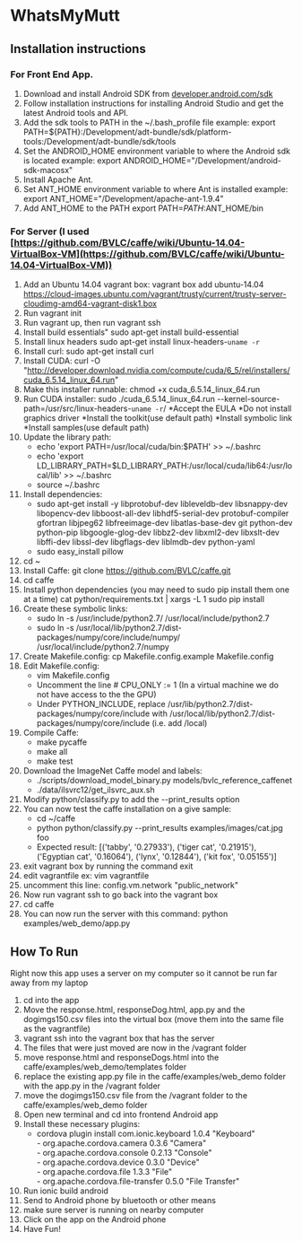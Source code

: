 # WhatsMyMutt
## Installation instructions
### For Front End App.
1. Download and install Android SDK from [developer.android.com/sdk](http://developer.android.com/sdk/index.html)
2. Follow installation instructions for installing Android Studio and get the latest Android tools and API.
3. Add the sdk tools to PATH in the ~/.bash_profile file
   example: export PATH=${PATH}:/Development/adt-bundle/sdk/platform-tools:/Development/adt-bundle/sdk/tools
4. Set the ANDROID_HOME environment variable to where the Android sdk is located
   example: export ANDROID_HOME="/Development/android-sdk-macosx"
5. Install Apache Ant.
6. Set ANT_HOME environment variable to where Ant is installed
   example: export ANT_HOME="/Development/apache-ant-1.9.4"
7. Add ANT_HOME to the PATH
   export PATH=$PATH:$ANT_HOME/bin

### For Server (I used [https://github.com/BVLC/caffe/wiki/Ubuntu-14.04-VirtualBox-VM](https://github.com/BVLC/caffe/wiki/Ubuntu-14.04-VirtualBox-VM))
1. Add an Ubuntu 14.04 vagrant box:
   vagrant box add ubuntu-14.04 https://cloud-images.ubuntu.com/vagrant/trusty/current/trusty-server-cloudimg-amd64-vagrant-disk1.box
2. Run vagrant init
3. Run vagrant up, then run vagrant ssh
4. Install build essentials"
   sudo apt-get install build-essential
5. Install linux headers
   sudo apt-get install linux-headers-`uname -r`
6. Install curl:
   sudo apt-get install curl
7. Install CUDA:
   curl -O "http://developer.download.nvidia.com/compute/cuda/6_5/rel/installers/cuda_6.5.14_linux_64.run"
8. Make this installer runnable:
   chmod +x cuda_6.5.14_linux_64.run
9. Run CUDA installer:
   sudo ./cuda_6.5.14_linux_64.run --kernel-source-path=/usr/src/linux-headers-`uname -r`/
   *Accept the EULA
   *Do not install graphics driver
   *Install the toolkit(use default path)
   *Install symbolic link
   *Install samples(use default path)
10. Update the library path:
    * echo 'export PATH=/usr/local/cuda/bin:$PATH' >> ~/.bashrc
    * echo 'export LD_LIBRARY_PATH=$LD_LIBRARY_PATH:/usr/local/cuda/lib64:/usr/local/lib' >> ~/.bashrc
    * source ~/.bashrc
11. Install dependencies:
    * sudo apt-get install -y libprotobuf-dev libleveldb-dev libsnappy-dev libopencv-dev libboost-all-dev libhdf5-serial-dev protobuf-compiler gfortran libjpeg62 libfreeimage-dev libatlas-base-dev git python-dev python-pip libgoogle-glog-dev libbz2-dev libxml2-dev libxslt-dev libffi-dev libssl-dev libgflags-dev liblmdb-dev python-yaml
    * sudo easy_install pillow
12. cd ~
13. Install Caffe:
    git clone https://github.com/BVLC/caffe.git
14. cd caffe
15. Install python dependencies (you may need to sudo pip install them one at a time)
    cat python/requirements.txt | xargs -L 1 sudo pip install 
16. Create these symbolic links:
    * sudo ln -s /usr/include/python2.7/ /usr/local/include/python2.7
    * sudo ln -s /usr/local/lib/python2.7/dist-packages/numpy/core/include/numpy/ /usr/local/include/python2.7/numpy
17. Create Makefile.config:
    cp Makefile.config.example Makefile.config
18. Edit Makefile.config:
    * vim Makefile.config
    * Uncomment the line # CPU_ONLY := 1 (In a virtual machine we do not have access to the the GPU)
    * Under PYTHON_INCLUDE, replace /usr/lib/python2.7/dist-packages/numpy/core/include with /usr/local/lib/python2.7/dist-packages/numpy/core/include (i.e. add /local)
19. Compile Caffe:
    * make pycaffe
    * make all
    * make test
20. Download the ImageNet Caffe model and labels:
    * ./scripts/download_model_binary.py models/bvlc_reference_caffenet
    * ./data/ilsvrc12/get_ilsvrc_aux.sh
21. Modify python/classify.py to add the --print_results option
22. You can now test the caffe installation on a give sample:
    * cd ~/caffe
    * python python/classify.py --print_results examples/images/cat.jpg foo
    * Expected result: [('tabby', '0.27933'), ('tiger cat', '0.21915'), ('Egyptian cat', '0.16064'), ('lynx', '0.12844'), ('kit fox', '0.05155')]
23. exit vagrant box by running the command exit
24. edit vagrantfile ex: vim vagrantfile
25. uncomment this line: config.vm.network "public_network"
26. Now run vagrant ssh to go back into the vagrant box
27. cd caffe
28. You can now run the server with this command:
    python examples/web_demo/app.py

## How To Run
Right now this app uses a server on my computer so it cannot be run far away from my laptop

1. cd into the app
2. Move the response.html, responseDog.html, app.py and the dogimgs150.csv files into the virtual box (move them into the same file as the vagrantfile)
3. vagrant ssh into the vagrant box that has the server
4. The files that were just moved are now in the /vagrant folder
5. move response.html and responseDogs.html into the caffe/examples/web_demo/templates folder
6. replace the existing app.py file in the caffe/examples/web_demo folder with the app.py in the /vagrant folder
7. move the dogimgs150.csv file from the /vagrant folder to the caffe/examples/web_demo folder
8. Open new terminal and cd into frontend Android app
9. Install these necessary plugins:
   * cordova plugin install com.ionic.keyboard 1.0.4 "Keyboard" <br />
                        - org.apache.cordova.camera 0.3.6 "Camera" <br />
                        - org.apache.cordova.console 0.2.13 "Console" <br />
                        - org.apache.cordova.device 0.3.0 "Device" <br />
                        - org.apache.cordova.file 1.3.3 "File" <br />
                        - org.apache.cordova.file-transfer 0.5.0 "File Transfer" <br />
10. Run ionic build android
11. Send to Android phone by bluetooth or other means
12. make sure server is running on nearby computer
13. Click on the app on the Android phone
14. Have Fun!
